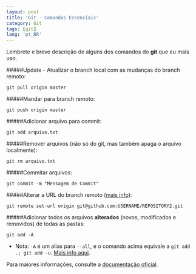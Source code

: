```yaml
---
layout: post
title: 'Git - Comandos Essenciais'
category: Git
tags: [git]
lang: 'pt_BR'
---
```

Lembrete e breve descrição de alguns dos comandos do **git** que eu mais uso.
<!--more-->

#####Update - Atualizar o branch local com as mudanças do branch remoto:

    git pull origin master

#####Mandar para branch remoto:

    git push origin master

#####Adicionar arquivo para commit:

    git add arquivo.txt
    
#####Remover arquivos (não só do git, mas também apaga o arquivo localmente):

    git rm arquivo.txt
    
#####Commitar arquivos:

    git commit -m "Mensagem de Commit"

#####Alterar a URL do branch remoto ([mais info][1]):

    git remote set-url origin git@github.com:USERNAME/REPOSITORY2.git
    
#####Adicionar todos os arquivos **alterados** (novos, modificados e removidos) de todas as pastas:

    git add -A
    
- Nota: `-A` é um alias para `--all`, e o comando acima equivale a `git add .; git add -u`. [Mais info aqui][2].

Para maiores informações, consulte a [documentação oficial][3].


  [1]: https://help.github.com/articles/changing-a-remote-s-url
  [2]: http://stackoverflow.com/a/572660/1850609
  [3]: http://git-scm.com/docs/
